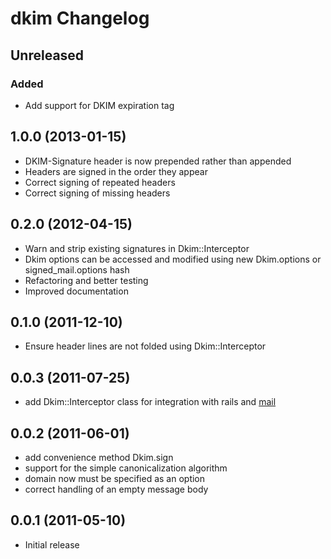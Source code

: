 # dkim Changelog

## Unreleased

### Added

* Add support for DKIM expiration tag

## 1.0.0 (2013-01-15)
* DKIM-Signature header is now prepended rather than appended
* Headers are signed in the order they appear
* Correct signing of repeated headers
* Correct signing of missing headers

## 0.2.0 (2012-04-15)
* Warn and strip existing signatures in Dkim::Interceptor
* Dkim options can be accessed and modified using new Dkim.options or signed_mail.options hash
* Refactoring and better testing
* Improved documentation

## 0.1.0 (2011-12-10)
* Ensure header lines are not folded using Dkim::Interceptor

## 0.0.3 (2011-07-25)
* add Dkim::Interceptor class for integration with rails and [mail](https://github.com/mikel/mail)

## 0.0.2 (2011-06-01)

* add convenience method Dkim.sign
* support for the simple canonicalization algorithm
* domain now must be specified as an option
* correct handling of an empty message body


## 0.0.1 (2011-05-10)

* Initial release

